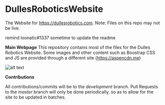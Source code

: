 # DullesRoboticsWebsite
The Website for https://dullesrobotics.com. Note: Files on this repo may not be live.

remind loonatic#1337 sometime to update the readme

**Main Webpage**
This repository contains most of the files for the Dulles Robotics Website. Some images and other content such as Boostrap CSS and JS are provided through a different site (https://aspencdn.me)

![alt text](https://i.hyperdrive.ml/firefox_10-15_2019_23-13-43-664.png)

**Contributions**

All contributions/commits will be to the *development* branch. Pull Requests to the *master* branch will only be done periodically, so as to allow for the site to be updated in batches.

